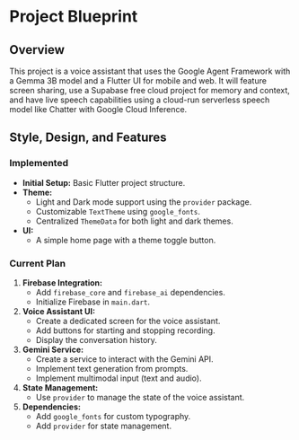 # Project Blueprint

## Overview

This project is a voice assistant that uses the Google Agent Framework with a Gemma 3B model and a Flutter UI for mobile and web. It will feature screen sharing, use a Supabase free cloud project for memory and context, and have live speech capabilities using a cloud-run serverless speech model like Chatter with Google Cloud Inference.

## Style, Design, and Features

### Implemented

*   **Initial Setup:** Basic Flutter project structure.
*   **Theme:**
    *   Light and Dark mode support using the `provider` package.
    *   Customizable `TextTheme` using `google_fonts`.
    *   Centralized `ThemeData` for both light and dark themes.
*   **UI:**
    *   A simple home page with a theme toggle button.

### Current Plan

1.  **Firebase Integration:**
    *   Add `firebase_core` and `firebase_ai` dependencies.
    *   Initialize Firebase in `main.dart`.
2.  **Voice Assistant UI:**
    *   Create a dedicated screen for the voice assistant.
    *   Add buttons for starting and stopping recording.
    *   Display the conversation history.
3.  **Gemini Service:**
    *   Create a service to interact with the Gemini API.
    *   Implement text generation from prompts.
    *   Implement multimodal input (text and audio).
4.  **State Management:**
    *   Use `provider` to manage the state of the voice assistant.
5.  **Dependencies:**
    *   Add `google_fonts` for custom typography.
    *   Add `provider` for state management.
